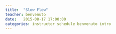 ```yaml
---
title:  "Slow Flow"
teacher: benvenuto
date:   2015-08-17 17:00:00 
categories: instructor schedule benvenuto intro
---
```

